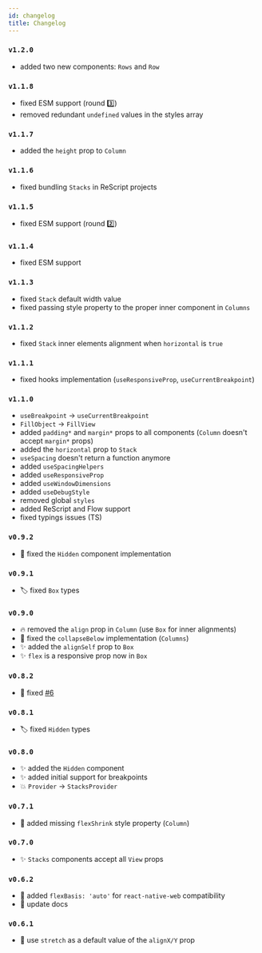 ```yaml
---
id: changelog
title: Changelog
---
```


### `v1.2.0`

- added two new components: `Rows` and `Row`

### `v1.1.8`

- fixed ESM support (round 3️⃣)
- removed redundant `undefined` values in the styles array

### `v1.1.7`

- added the `height` prop to `Column`

### `v1.1.6`

- fixed bundling `Stacks` in ReScript projects

### `v1.1.5`

- fixed ESM support (round 2️⃣)

### `v1.1.4`

- fixed ESM support

### `v1.1.3`

- fixed `Stack` default width value
- fixed passing style property to the proper inner component in `Columns`

### `v1.1.2`

- fixed `Stack` inner elements alignment when `horizontal` is `true`

### `v1.1.1`

- fixed hooks implementation (`useResponsiveProp`, `useCurrentBreakpoint`)

### `v1.1.0`

- `useBreakpoint` → `useCurrentBreakpoint`
- `FillObject` → `FillView`
- added `padding*` and `margin*` props to all components (`Column` doesn't accept `margin*` props)
- added the `horizontal` prop to `Stack`
- `useSpacing` doesn't return a function anymore
- added `useSpacingHelpers`
- added `useResponsiveProp`
- added `useWindowDimensions`
- added `useDebugStyle`
- removed global `styles`
- added ReScript and Flow support
- fixed typings issues (TS)

### `v0.9.2`

- 🐛 fixed the `Hidden` component implementation

### `v0.9.1`

- 🏷️ fixed `Box` types

### `v0.9.0`

- 🔥 removed the `align` prop in `Column` (use `Box` for inner alignments)
- 🐛 fixed the `collapseBelow` implementation (`Columns`)
- ✨ added the `alignSelf` prop to `Box`
- ✨ `flex` is a responsive prop now in `Box`

### `v0.8.2`

- 🐛 fixed [#6](https://github.com/mobily/stacks/issues/6)

### `v0.8.1`

- 🏷️ fixed `Hidden` types

### `v0.8.0`

- ✨ added the `Hidden` component
- ✨ added initial support for breakpoints
- 💥 `Provider` → `StacksProvider`

### `v0.7.1`

- 🐛 added missing `flexShrink` style property (`Column`)
### `v0.7.0`

- ✨ `Stacks` components accept all `View` props

### `v0.6.2`

- 🔧 added `flexBasis: 'auto'` for `react-native-web` compatibility
- 📝 update docs

### `v0.6.1`

- 🔧 use `stretch` as a default value of the `alignX/Y` prop
